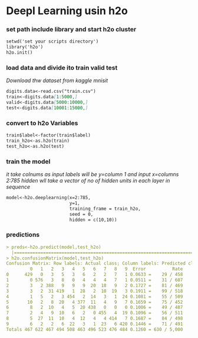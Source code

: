 # Deepl Learning usin h2o

### set path include library and start h2o cluster
```markdown
setwd('set your scripts directory')
library('h2o')
h2o.init()
```
### load data and divide ito train valid test
_Download thw dataset from kaggle mnisit_
```markdown
digits.data<-read.csv("train.csv")
train<-digits.data[1:5000,]
valid<-digits.data[5000:10000,]
test<-digits.data[10001:15000,]
```
### convert to h2o Variables
```markdown
train$label<-factor(train$label)
train_h2o<-as.h2o(train)
test_h2o<-as.h2o(test)
```

### train the model 
_it take colnums as input labels will be y=column 1 and input x=columns 2:785 hidden wll take a vector of no of hidden units in each layer in sequence_
```markdown
model<-h2o.deeplearning(x=2:785,
                        y=1,
                        training_frame = train_h2o,
                        seed = 0,
                        hidden = c(10,10))
```
### predictions
```markdown
> preds<-h2o.predict(model,test_h2o)
  |==============================================================================================================| 100%
> h2o.confusionMatrix(model,test_h2o)
Confusion Matrix: Row labels: Actual class; Column labels: Predicted class
         0   1   2   3   4   5   6   7   8   9  Error          Rate
0      429   0   3   5   3   6   2   2   7   1 0.0633 =    29 / 458
1        0 576   3   8   0   4   4   4   7   1 0.0511 =    31 / 607
2        3   2 388   9   9   9  20  18   9   2 0.1727 =    81 / 469
3        3   2  31 419   1  28   2  10  19   3 0.1911 =    99 / 518
4        1   5   2   3 454   2  14   3   1  24 0.1081 =    55 / 509
5       10   2   8  20   4 377  11   4   9   7 0.1659 =    75 / 452
6        8   2  10   4   5  20 438   0   0   0 0.1006 =    49 / 487
7        2   4   9  10   6   2   0 455   4  19 0.1096 =    56 / 511
8        5  27  11  10   4  12   4   4 414   7 0.1687 =    84 / 498
9        6   2   2   6  22   3   1  23   6 420 0.1446 =    71 / 491
Totals 467 622 467 494 508 463 496 523 476 484 0.1260 = 630 / 5,000
